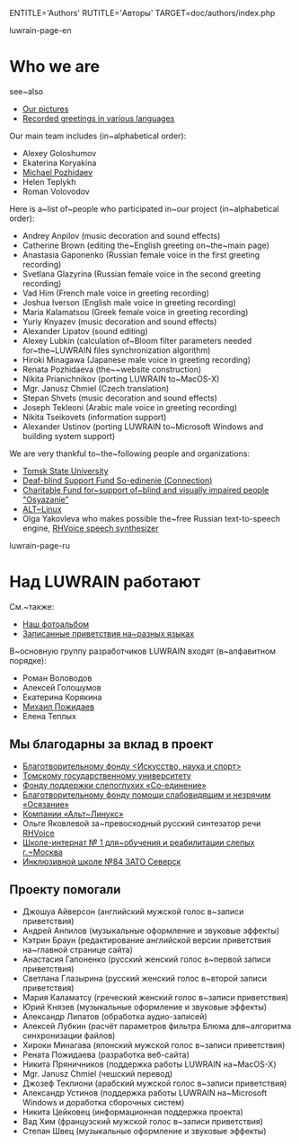
ENTITLE='Authors'
RUTITLE='Авторы'
TARGET=doc/authors/index.php

luwrain-page-en

# Who we are

see~also

* [Our pictures](local:/community/album/)
* [Recorded greetings in various languages](http://download.luwrain.org/media/greeting/langs/)

Our main team includes (in~alphabetical order):

* Alexey Goloshumov
* Ekaterina Koryakina
* [Michael Pozhidaev](http://marigostra.com)
* Helen Teplykh
* Roman Volovodov

Here is a~list of~people who participated in~our project (in~alphabetical order):

* Andrey Anpilov (music decoration and sound effects)
* Catherine Brown (editing the~English greeting on~the~main page)
* Anastasia Gaponenko (Russian female voice in the first greeting recording) 
* Svetlana Glazyrina (Russian female voice in the second greeting recording)
* Vad Him   (French male voice in greeting recording)
* Joshua Iverson (English male voice in greeting recording)
* Maria Kalamatsou  (Greek female voice in greeting recording)
* Yuriy Knyazev (music decoration and sound effects)
* Alexander Lipatov (sound editing)
* Alexey Lubkin (calculation of~Bloom filter parameters needed for~the~LUWRAIN files synchronization algorithm)
* Hiroki Minagawa (Japanese male voice in greeting recording)
* Renata Pozhidaeva (the~~website construction)
* Nikita Prianichnikov (porting LUWRAIN to~MacOS-X)
* Mgr. Janusz Chmiel (Czech translation)
* Stepan Shvets (music decoration and sound effects)
* Joseph Tekleoni (Arabic  male voice in greeting recording)
* Nikita Tseikovets (information support)
* Alexander Ustinov (porting LUWRAIN to~Microsoft Windows and building system support)

We are very thankful to~the~following people and organizations:

* [Tomsk State University](http://tsu.ru/)
* [Deaf-blind Support Fund So-edinenie (Connection)](http://so-edinenie.org/)
* [Charitable Fund for~support of~blind and visually impaired people "Osyazanie"](http://www.bf-osyazanie.ru/)
* [ALT~Linux](http://altlinux.com/)
* Olga Yakovleva who makes possible the~free Russian text-to-speech engine, 
[RHVoice speech synthesizer](http://github.com/Olga-Yakovleva/RHVoice)

luwrain-page-ru

# Над LUWRAIN работают

См.~также:

* [Наш фотоальбом](local:/community/album/)
* [Записанные приветствия на~разных языках](http://download.luwrain.org/media/greeting/langs/)

В~основную группу разработчиков LUWRAIN входят (в~алфавитном порядке):

* Роман Воловодов
* Алексей Голошумов
* Екатерина Корякина
* [Михаил Пожидаев](http://marigostra.ru)
* Елена Теплых

## Мы благодарны за вклад в проект

* [Благотворительному фонду <Искусство, наука и спорт>](http://www.artscienceandsport.com/)
* [Томскому государственному университету](http://tsu.ru/)
* [Фонду поддержки слепоглухих «Со-единение»](http://so-edinenie.org/)
* [Благотворительному фонду помощи слабовидящим и незрячим «Осязание»](http://www.bf-osyazanie.ru/)
* [Компании «Альт~Линукс»](http://altlinux.ru)
* Ольге Яковлевой за~превосходный русский синтезатор речи [RHVoice](http://github.com/Olga-Yakovleva/RHVoice )
* [Школе-интернат № 1 для~обучения и реабилитации слепых г.~Москва](http://schisv1.mskobr.ru/)
* [Инклюзивной школе №84 ЗАТО Северск](http://xn--84-6kc3bfr2e.xn--p1ai/)




## Проекту помогали

* Джошуа Айверсон (английский мужской голос в~записи приветствия)
* Андрей Анпилов (музыкальные оформление и звуковые эффекты)
* Кэтрин Браун (редактирование английской версии приветствия на~главной странице сайта)
* Анастасия Гапоненко (русский женский  голос в~первой записи приветствия)
* Светлана Глазырина (русский женский  голос в~второй записи приветствия)
* Мария Каламатсу (греческий женский  голос в~записи приветствия)
* Юрий Князев (музыкальные оформление и звуковые эффекты)
* Александр Липатов (обработка аудио-записей)
* Алексей Лубкин (расчёт параметров фильтра Блюма для~алгоритма синхронизации файлов)
* Хироки Минагава (японский  мужской голос в~записи приветствия)
* Рената Пожидаева (разработка веб-сайта)
* Никита Пряничников (поддержка работы LUWRAIN на~MacOS-X)
* Mgr. Janusz Chmiel (чешский перевод)
* Джозеф Теклиони (арабский мужской голос в~записи приветствия)
* Александр Устинов (поддержка работы LUWRAIN на~Microsoft Windows и доработка сборочных систем)
* Никита Цейковец (информационная поддержка проекта)
* Вад Хим   (французский мужской голос в~записи приветствия)
* Степан Швец (музыкальные оформление и звуковые эффекты)

